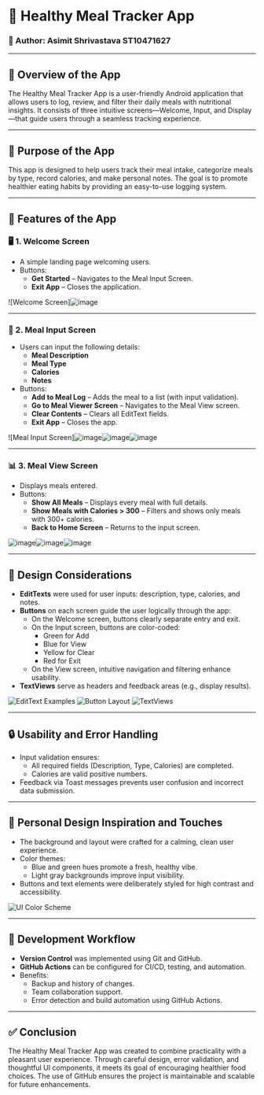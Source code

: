 # 🥗 Healthy Meal Tracker App

### 👤 Author: Asimit Shrivastava ST10471627

---

## 📱 Overview of the App
The Healthy Meal Tracker App is a user-friendly Android application that allows users to log, review, and filter their daily meals with nutritional insights. It consists of three intuitive screens—Welcome, Input, and Display—that guide users through a seamless tracking experience.

---

## 🎯 Purpose of the App
This app is designed to help users track their meal intake, categorize meals by type, record calories, and make personal notes. The goal is to promote healthier eating habits by providing an easy-to-use logging system.

---

## 🧩 Features of the App

### 🖥️ 1. Welcome Screen
- A simple landing page welcoming users.
- Buttons:
  - **Get Started** – Navigates to the Meal Input Screen.
  - **Exit App** – Closes the application.

![Welcome Screen]![image](https://github.com/user-attachments/assets/b22e9d1a-6f24-480b-b178-5517bf3fdadd)




---

### 📝 2. Meal Input Screen
- Users can input the following details:
  - **Meal Description**
  - **Meal Type**
  - **Calories**
  - **Notes**
- Buttons:
  - **Add to Meal Log** – Adds the meal to a list (with input validation).
  - **Go to Meal Viewer Screen** – Navigates to the Meal View screen.
  - **Clear Contents** – Clears all EditText fields.
  - **Exit App** – Closes the app.

![Meal Input Screen]![image](https://github.com/user-attachments/assets/1a7b24dc-8451-43a9-b0e4-dbeffdf7dbdd)![image](https://github.com/user-attachments/assets/ec4385e9-f0c8-4ef2-b7c4-07d1bbb1884b)![image](https://github.com/user-attachments/assets/eaaf3912-b2f6-4e25-a041-916a5be871a8)









---

### 📊 3. Meal View Screen
- Displays meals entered.
- Buttons:
  - **Show All Meals** – Displays every meal with full details.
  - **Show Meals with Calories > 300** – Filters and shows only meals with 300+ calories.
  - **Back to Home Screen** – Returns to the input screen.

![image](https://github.com/user-attachments/assets/e8b509fc-68bb-414d-be85-c885151447e0)![image](https://github.com/user-attachments/assets/17a4ea6c-76a4-486c-9fcd-3a53ef2dbac1)![image](https://github.com/user-attachments/assets/3a16d396-dfe1-467a-a44d-355c306a6054)





---

## 🎨 Design Considerations

- **EditTexts** were used for user inputs: description, type, calories, and notes.
- **Buttons** on each screen guide the user logically through the app:
  - On the Welcome screen, buttons clearly separate entry and exit.
  - On the Input screen, buttons are color-coded:
    - Green for Add
    - Blue for View
    - Yellow for Clear
    - Red for Exit
  - On the View screen, intuitive navigation and filtering enhance usability.
- **TextViews** serve as headers and feedback areas (e.g., display results).

![EditText Examples](screenshots/edittexts.png)
![Button Layout](screenshots/buttons.png)
![TextViews](screenshots/textviews.png)

---

## 🔒 Usability and Error Handling

- Input validation ensures:
  - All required fields (Description, Type, Calories) are completed.
  - Calories are valid positive numbers.
- Feedback via Toast messages prevents user confusion and incorrect data submission.

---

## 🌟 Personal Design Inspiration and Touches

- The background and layout were crafted for a calming, clean user experience.
- Color themes:
  - Blue and green hues promote a fresh, healthy vibe.
  - Light gray backgrounds improve input visibility.
- Buttons and text elements were deliberately styled for high contrast and accessibility.

![UI Color Scheme](screenshots/colors.png)

---

## 🔧 Development Workflow

- **Version Control** was implemented using Git and GitHub.
- **GitHub Actions** can be configured for CI/CD, testing, and automation.
- Benefits:
  - Backup and history of changes.
  - Team collaboration support.
  - Error detection and build automation using GitHub Actions.

---

## ✅ Conclusion

The Healthy Meal Tracker App was created to combine practicality with a pleasant user experience. Through careful design, error validation, and thoughtful UI components, it meets its goal of encouraging healthier food choices. The use of GitHub ensures the project is maintainable and scalable for future enhancements.
